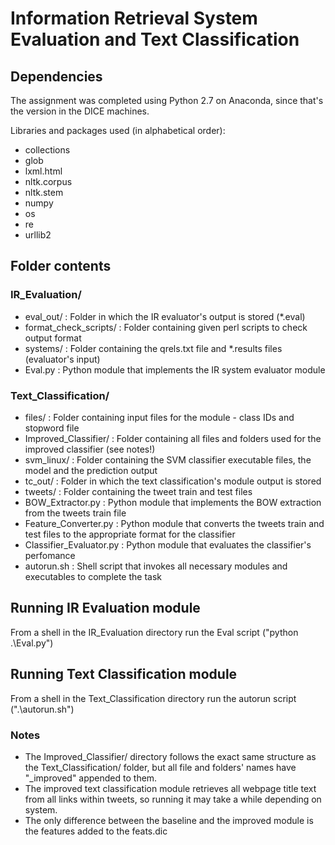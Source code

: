 # Information Retrieval System Evaluation and Text Classification

## Dependencies

The assignment was completed using Python 2.7 on Anaconda, since that's the version in the DICE machines.

Libraries and packages used (in alphabetical order):
- collections
- glob
- lxml.html
- nltk.corpus
- nltk.stem
- numpy
- os
- re
- urllib2

## Folder contents

### IR_Evaluation/

- eval_out/ : Folder in which the IR evaluator's output is stored (*.eval)
- format_check_scripts/ : Folder containing given perl scripts to check output format
- systems/ : Folder containing the qrels.txt file and *.results files (evaluator's input)
- Eval.py : Python module that implements the IR system evaluator module

### Text_Classification/

- files/ : Folder containing input files for the module - class IDs and stopword file
- Improved_Classifier/ : Folder containing all files and folders used for the improved classifier (see notes!)
- svm_linux/ : Folder containing the SVM classifier executable files, the model and the prediction output
- tc_out/ : Folder in which the text classification's module output is stored
- tweets/ : Folder containing the tweet train and test files
- BOW_Extractor.py : Python module that implements the BOW extraction from the tweets train file
- Feature_Converter.py : Python module that converts the tweets train and test files to the appropriate format for the classifier
- Classifier_Evaluator.py : Python module that evaluates the classifier's perfomance
- autorun.sh : Shell script that invokes all necessary modules and executables to complete the task

## Running IR Evaluation module

From a shell in the IR_Evaluation directory run the Eval script ("python .\Eval.py")

## Running Text Classification module

From a shell in the Text_Classification directory run the autorun script (".\autorun.sh")

### Notes

- The Improved_Classifier/ directory follows the exact same structure as the Text_Classification/ folder, but all file and folders' names have "_improved" appended to them.
- The improved text classification module retrieves all webpage title text from all links within tweets, so running it may take a while depending on system.
- The only difference between the baseline and the improved module is the features added to the feats.dic


